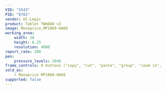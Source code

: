 ```yaml
---
VID: "5543"
PID: "0781"
vendor: UC-Logic
product: Tablet TWHA60 v3
image: Monoprice_MP1060-HA60
working_area:
    width: 10
    height: 6.25
    resolution: 4000
report_rate: 200
pen:
    pressure_levels: 2048
frame_controls: 8 buttons ("copy", "cut", "paste", "group", "zoom in", "zoom out", "save", "close window")
sold_as:
    - Monoprice MP1060-HA60
supported: false
---
```

